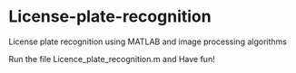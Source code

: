 # License-plate-recognition
License plate recognition using MATLAB and image processing algorithms

Run the file Licence_plate_recognition.m and Have fun!
